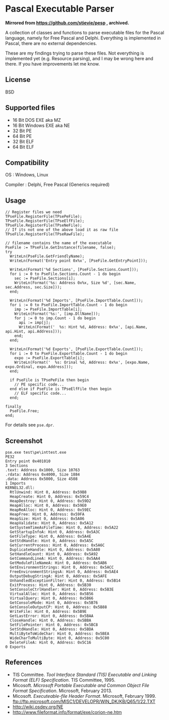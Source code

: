 # Pascal Executable Parser

**Mirrored from https://github.com/stievie/pesp , archived.**

A collection of classes and functions to parse executable files for the Pascal
language, namely for Free Pascal and Delphi. Everything is implemented in Pascal, 
there are no external dependencies.

These are my findings trying to parse these files. Not everything is implemented yet
(e.g. Resource parsing), and I may be wrong here and there. If you have 
improvements let me know.

## License

BSD

## Supported files

- 16 Bit DOS EXE aka MZ
- 16 Bit Windows EXE aka NE
- 32 Bit PE
- 64 Bit PE
- 32 Bit ELF
- 64 Bit ELF

## Compatibility

OS
: Windows, Linux

Compiler
: Delphi, Free Pascal (Generics required)

## Usage

    // Register files we need
    TPseFile.RegisterFile(TPsePeFile);
    TPseFile.RegisterFile(TPseElfFile);
    TPseFile.RegisterFile(TPseNeFile);
    // If its not one of the above load it as raw file
    TPseFile.RegisterFile(TPseRawFile);

    // filename contains the name of the executable
    PseFile := TPseFile.GetInstance(filename, false);
    try
      WriteLn(PseFile.GetFriendlyName);
      WriteLn(Format('Entry point 0x%x', [PseFile.GetEntryPoint]));

      WriteLn(Format('%d Sections', [PseFile.Sections.Count]));
      for i := 0 to PseFile.Sections.Count - 1 do begin
        sec := PseFile.Sections[i];
        WriteLn(Format('%s: Address 0x%x, Size %d', [sec.Name, sec.Address, sec.Size]));
      end;

      WriteLn(Format('%d Imports', [PseFile.ImportTable.Count]));
      for i := 0 to PseFile.ImportTable.Count - 1 do begin
        imp := PseFile.ImportTable[i];
        WriteLn(Format('%s:', [imp.DllName]));
        for j := 0 to imp.Count - 1 do begin
          api := imp[j];
          WriteLn(Format('  %s: Hint %d, Address: 0x%x', [api.Name, api.Hint, api.Address]));
        end;
      end;

      WriteLn(Format('%d Exports', [PseFile.ExportTable.Count]));
      for i := 0 to PseFile.ExportTable.Count - 1 do begin
        expo := PseFile.ExportTable[i];
        WriteLn(Format('  %s: Orinal %d, Address: 0x%x', [expo.Name, expo.Ordinal, expo.Address]));
      end;
      
      if PseFile is TPsePeFile then begin
        // PE specific code...
      end else if PseFile is TPseElfFile then begin
        // ELF specific code...
      end;
      
    finally
      PseFile.Free;
    end;
    
For details see `pse.dpr`.

## Screenshot

    pse.exe test\pe\inttest.exe
    PE32
    Entry point 0x401010
    3 Sections
    .text: Address 0x1000, Size 10763
    .rdata: Address 0x4000, Size 1884
    .data: Address 0x5000, Size 4508
    1 Imports
    KERNEL32.dll:
      RtlUnwind: Hint 0, Address: 0x59B8
      HeapCreate: Hint 0, Address: 0x59C4
      HeapDestroy: Hint 0, Address: 0x59D2
      HeapAlloc: Hint 0, Address: 0x59E0
      HeapReAlloc: Hint 0, Address: 0x59EC
      HeapFree: Hint 0, Address: 0x59FA
      HeapSize: Hint 0, Address: 0x5A06
      HeapValidate: Hint 0, Address: 0x5A12
      GetSystemTimeAsFileTime: Hint 0, Address: 0x5A22
      GetStartupInfoA: Hint 0, Address: 0x5A3C
      GetFileType: Hint 0, Address: 0x5A4E
      GetStdHandle: Hint 0, Address: 0x5A5C
      GetCurrentProcess: Hint 0, Address: 0x5A6C
      DuplicateHandle: Hint 0, Address: 0x5A80
      SetHandleCount: Hint 0, Address: 0x5A92
      GetCommandLineA: Hint 0, Address: 0x5AA4
      GetModuleFileNameA: Hint 0, Address: 0x5AB6
      GetEnvironmentStrings: Hint 0, Address: 0x5ACC
      FreeEnvironmentStringsA: Hint 0, Address: 0x5AE4
      OutputDebugStringA: Hint 0, Address: 0x5AFE
      UnhandledExceptionFilter: Hint 0, Address: 0x5B14
      ExitProcess: Hint 0, Address: 0x5B30
      SetConsoleCtrlHandler: Hint 0, Address: 0x5B3E
      VirtualAlloc: Hint 0, Address: 0x5B56
      VirtualQuery: Hint 0, Address: 0x5B66
      GetConsoleMode: Hint 0, Address: 0x5B76
      GetConsoleOutputCP: Hint 0, Address: 0x5B88
      WriteFile: Hint 0, Address: 0x5B9E
      GetLastError: Hint 0, Address: 0x5BAA
      CloseHandle: Hint 0, Address: 0x5BBA
      SetFilePointer: Hint 0, Address: 0x5BC8
      SetStdHandle: Hint 0, Address: 0x5BDA
      MultiByteToWideChar: Hint 0, Address: 0x5BEA
      WideCharToMultiByte: Hint 0, Address: 0x5C00
      DeleteFileA: Hint 0, Address: 0x5C16
    0 Exports

## References

- TIS Committee. *Tool Interface Standard (TIS) Executable and Linking
    Format (ELF) Specification*. TIS Committee, 1995.
- Micosoft. *Microsoft Portable Executable and Common Object File Format
    Specification*. Microsoft, February 2013.
- Micosoft. *Executeable-file Header Format*. Microsoft, February 1999.
    <ftp://ftp.microsoft.com/MISC1/DEVELOPR/WIN_DK/KB/Q65/1/22.TXT>
- <http://wiki.osdev.org/NE>
- <http://www.fileformat.info/format/exe/corion-ne.htm>
